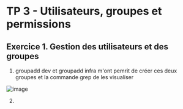 # TP 3 - Utilisateurs, groupes et permissions

## Exercice 1. Gestion des utilisateurs et des groupes 

1. groupadd dev et groupadd infra m'ont pemrit de créer ces deux groupes et la commande grep de les visualiser 

![image](https://user-images.githubusercontent.com/80455771/191514345-b7a5f22b-84d8-4718-a353-f0b8544de7ac.png)

2.
